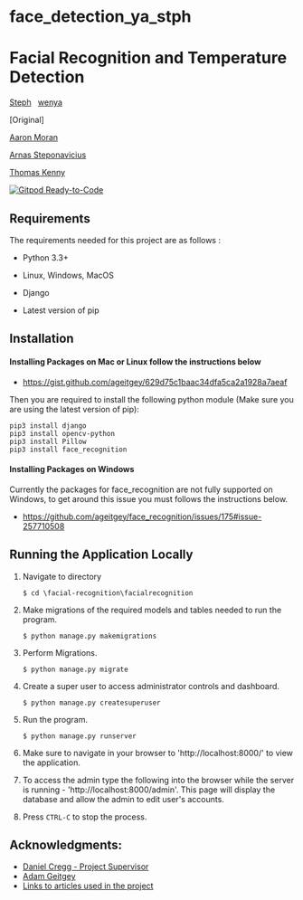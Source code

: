 # face_detection_ya_stph
# Facial Recognition and Temperature Detection
[Steph](https://github.com/stph89) &nbsp;
[wenya](https://github.com/wenlla)  &nbsp;

[Original]

[Aaron Moran](https://github.com/Moran98)  &nbsp;

[Arnas Steponavicius](https://github.com/ArnasSteponavicius00)  &nbsp;

[Thomas Kenny](https://github.com/KennyThomas)


[![Gitpod Ready-to-Code](https://img.shields.io/badge/Gitpod-Ready--to--Code-blue?logo=gitpod)](https://gitpod.io/#https://github.com/Moran98/facial-recognition)

  

## Requirements

The requirements needed for this project are as follows :

* Python 3.3+

* Linux, Windows, MacOS

* Django

* Latest version of pip
  

## Installation
  

#### Installing Packages on Mac or Linux follow the instructions below

* https://gist.github.com/ageitgey/629d75c1baac34dfa5ca2a1928a7aeaf
  

Then you are required to install the following python module (Make sure you are using the latest version of pip):

```
pip3 install django
pip3 install opencv-python
pip3 install Pillow
pip3 install face_recognition
```
  

#### Installing Packages on Windows

Currently the packages for face_recognition are not fully supported on Windows, to get around this issue you must follows the instructions below.

* https://github.com/ageitgey/face_recognition/issues/175#issue-257710508

  

## Running the Application Locally

1. Navigate to directory

	```
	$ cd \facial-recognition\facialrecognition
	```
  

2. Make migrations of the required models and tables needed to run the program.
	```
	$ python manage.py makemigrations
	```
  

3. Perform Migrations.

	```
	$ python manage.py migrate
	```


4. Create a super user to access administrator controls and dashboard.

	```
	$ python manage.py createsuperuser
	```
  

5. Run the program.

	```
	$ python manage.py runserver
	```

6. Make sure to navigate in your browser to 'http://localhost:8000/' to view the application.
  

7. To access the admin type the following into the browser while the server is running - 'http://localhost:8000/admin'. This page will display the database and allow the admin to edit user's accounts.
  

8. Press `CTRL-C` to stop the process.

## Acknowledgments:
* [Daniel Cregg - Project Supervisor](https://github.com/danielcregg)
* [Adam Geitgey](https://github.com/ageitgey/face_recognition)
* [Links to articles used in the project](https://github.com/Moran98/facial-recognition/blob/master/doc's/References.txt)
